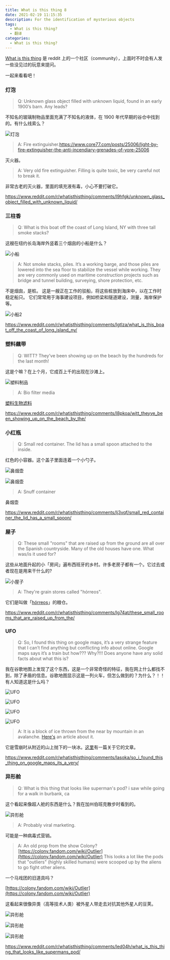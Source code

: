 ```yaml
---
title: What is this thing 8
date: 2021-02-19 11:15:35
description: For the identification of mysterious objects
tags:  
  - What is this thing?
  - 翻译
categories:
  - What is this thing?
---
```


[What is this thing](https://www.reddit.com/r/whatisthisthing/) 是 reddit 上的一个社区（community），上面时不时会有人发一些没见过的玩意来提问。

一起来看看吧！

<!-- more -->

### 灯泡

> Q: Unknown glass object filled with unknown liquid, found in an early 1900’s barn. Any leads?

不知名的玻璃制物品里面充满了不知名的液体，在 1900 年代早期的谷仓中找到的。有什么线索么？

![灯泡](https://cdn.jsdelivr.net/gh/AemonCao/AemonCao.github.io@source/source/_posts/whatisthisthing-8/灯泡.jpg)

> A: Fire extinguisher.<https://www.core77.com/posts/25006/light-by-fire-extinguisher-the-anti-incendiary-grenades-of-yore-25006>

灭火器。

> A: Very old fire extinguisher. Filling is quite toxic, be very careful not to break it.

非常古老的灭火器，里面的填充液有毒，小心不要打破它。

<https://www.reddit.com/r/whatisthisthing/comments/l9hfgk/unknown_glass_object_filled_with_unknown_liquid/>

### 三柱香

> Q: What is this boat off the coast of Long Island, NY with three tall smoke stacks?

这艘在纽约长岛海岸外竖着三个烟囱的小船是什么？

![小船](https://cdn.jsdelivr.net/gh/AemonCao/AemonCao.github.io@source/source/_posts/whatisthisthing-8/小船.jpg)

> A: Not smoke stacks, piles. It’s a working barge, and those piles are lowered into the sea floor to stabilize the vessel while working. They are very commonly used on maritime construction projects such as bridge and tunnel building, surveying, shore protection, etc.

不是烟囱，是桩。 这是一艘正在工作的驳船，将这些桩放到海床中，以在工作时稳定船只。 它们常常用于海事建设项目，例如桥梁和隧道建设，测量，海岸保护等。

![小船2](https://cdn.jsdelivr.net/gh/AemonCao/AemonCao.github.io@source/source/_posts/whatisthisthing-8/小船2.jpg)

<https://www.reddit.com/r/whatisthisthing/comments/lgtlza/what_is_this_boat_off_the_coast_of_long_island_ny/>

### 塑料藕带

> Q: WITT? They’ve been showing up on the beach by the hundreds for the last month!

这是个嘛？在上个月，它成百上千的出现在沙滩上。

![塑料制品](https://cdn.jsdelivr.net/gh/AemonCao/AemonCao.github.io@source/source/_posts/whatisthisthing-8/塑料制品.png)

> A: Bio filter media

[塑料生物滤料](https://www.alibaba.com/product-detail/plastic-bio-filter-media-MBBR-media_60613635014.html)

<https://www.reddit.com/r/whatisthisthing/comments/l8pkoa/witt_theyve_been_showing_up_on_the_beach_by_the/>

### 小红瓶

> Q: Small red container. The lid has a small spoon attached to the inside.

红色的小容器。这个盖子里面连着一个小勺子。

![鼻烟壶](https://cdn.jsdelivr.net/gh/AemonCao/AemonCao.github.io@source/source/_posts/whatisthisthing-8/鼻烟壶.jpg)

![鼻烟壶](https://cdn.jsdelivr.net/gh/AemonCao/AemonCao.github.io@source/source/_posts/whatisthisthing-8/鼻烟壶2.jpg)

> A: Snuff container

鼻烟壶

<https://www.reddit.com/r/whatisthisthing/comments/lj3vqf/small_red_container_the_lid_has_a_small_spoon/>

### 屋子

> Q: These small "rooms" that are raised up from the ground are all over the Spanish countryside. Many of the old houses have one. What was/is it used for?

这些从地面升起的小「房间」遍布西班牙的乡村。许多老房子都有一个。它过去或者现在是用来干什么的?

![小屋子](https://cdn.jsdelivr.net/gh/AemonCao/AemonCao.github.io@source/source/_posts/whatisthisthing-8/小屋子.png)

> A: They're grain stores called "hórreos".

它们是叫做「[hórreos](https://en.wikipedia.org/wiki/H%C3%B3rreo)」的粮仓。

<https://www.reddit.com/r/whatisthisthing/comments/lg74at/these_small_rooms_that_are_raised_up_from_the/>

### UFO

> Q: So, I found this thing on google maps, it’s a very strange feature that I can’t find anything but conflicting info about online. Google maps says it’s a train but how??? Why?!!! Does anyone have any solid facts about what this is?

我在谷歌地图上发现了这个东西，这是一个非常奇怪的特征，我在网上什么都找不到，除了矛盾的信息。谷歌地图显示这是一列火车，但怎么做到的？为什么？！！有人知道这是什么吗？

![UFO](https://cdn.jsdelivr.net/gh/AemonCao/AemonCao.github.io@source/source/_posts/whatisthisthing-8/UFO1.jpg)

![UFO](https://cdn.jsdelivr.net/gh/AemonCao/AemonCao.github.io@source/source/_posts/whatisthisthing-8/UFO2.jpg)

![UFO](https://cdn.jsdelivr.net/gh/AemonCao/AemonCao.github.io@source/source/_posts/whatisthisthing-8/UFO3.jpg)

![UFO](https://cdn.jsdelivr.net/gh/AemonCao/AemonCao.github.io@source/source/_posts/whatisthisthing-8/UFO4.jpg)

> A: It is a block of ice thrown from the near by mountain in an avalanche. [Here's](https://www.livescience.com/61926-snow-antarctica-google-ufo.html) an article about it.

它是雪崩时从附近的山上抛下的一块冰。[这里](https://www.livescience.com/61926-snow-antarctica-google-ufo.html)有一篇关于它的文章。

<https://www.reddit.com/r/whatisthisthing/comments/lasoka/so_i_found_this_thing_on_google_maps_its_a_very/>

### 异形舱

> Q: What is this thing that looks like superman's pod? i saw while going for a walk in burbank, ca

这个看起来像超人舱的东西是什么？我在加州伯班克散步时看到的。

![异形舱](https://cdn.jsdelivr.net/gh/AemonCao/AemonCao.github.io@source/source/_posts/whatisthisthing-8/异形舱.jpg)

> A: Probably viral marketing.

可能是一种病毒式营销。

> A: An old prop from the show Colony?
> [https://colony.fandom.com/wiki/Outlier](https://colony.fandom.com/wiki/Outlier)
> This looks a lot like the pods that "outliers" (highly skilled humans) were scooped up by the aliens to go fight other aliens.

一个马戏团的旧道具吗？

[https://colony.fandom.com/wiki/Outlier](https://colony.fandom.com/wiki/Outlier)

这看起来很像异类（高等技术人类）被外星人带走去对抗其他外星人的豆荚。

![异形舱](https://cdn.jsdelivr.net/gh/AemonCao/AemonCao.github.io@source/source/_posts/whatisthisthing-8/异形舱2.png)

![异形舱](https://cdn.jsdelivr.net/gh/AemonCao/AemonCao.github.io@source/source/_posts/whatisthisthing-8/异形舱3.png)

![异形舱](https://cdn.jsdelivr.net/gh/AemonCao/AemonCao.github.io@source/source/_posts/whatisthisthing-8/异形舱4.png)

<https://www.reddit.com/r/whatisthisthing/comments/led04h/what_is_this_thing_that_looks_like_supermans_pod/>
